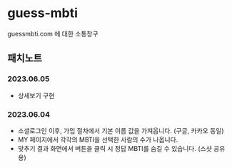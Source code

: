 # guess-mbti
guessmbti.com 에 대한 소통창구

## 패치노트

### 2023.06.05
- 상세보기 구현

### 2023.06.04
- 소셜로그인 이후, 가입 절차에서 기본 이름 값을 가져옵니다. (구글, 카카오 동일)
- MY 페이지에서 각각의 MBTI을 선택한 사람의 수가 나옵니다.
- 맞추기 결과 화면에서 버튼을 클릭 시 정답 MBTI를 숨길 수 있습니다. (스샷 공유 용)
